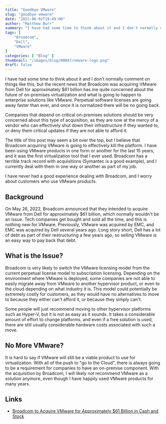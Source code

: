 ```yaml
---
title: "Goodbye VMware"
slug: "goodbye-vmware"
date: "2022-06-02T19:49:00"
author: "Matthew Burr"
summary: "I have had some time to think about it and I don't normally comment on things like this, but the recent news that Broadcom was acquiring VMware from Dell for approximately $61 billion has me quite concerned about the future of on-premises virtualization and what is going to happen to enterprise solutions like VMware. Perpetual software licenses are going away faster than ever, and once it is normalized there will be no going back."
tags: [
    "Broadcom",
    "Dell",
    "VMware"
]
categories: [ "Blog" ]
thumbnail: "/images/blog/00047/vmware-logo.png"
draft: false
---
```


I have had some time to think about it and I don't normally comment on things like this, but the recent news that Broadcom was acquiring VMware from Dell for approximately $61 billion has me quite concerned about the future of on-premises virtualization and what is going to happen to enterprise solutions like VMware. Perpetual software licenses are going away faster than ever, and once it is normalized there will be no going back.

Companies that depend on critical on-premises solutions should be very concerned about this type of acquisition, as they are now at the mercy of a vendor who can effectively shut down their infrastructure if they wanted to, or deny them critical updates if they are not able to afford it.

The title of this post may seem a bit over the top, but I believe that Broadcom acquiring VMware is going to effectively kill the platform. I have been using VMware products in one form or another for the last 15 years, and it was the first virtualization tool that I ever used. Broadcom has a terrible track record with acquisitions (Symantec is a good example), and I currently deal with them in one way or another as part of my job. 

I have never had a good experience dealing with Broadcom, and I worry about customers who use VMware products.

## Background ##

On May 26, 2022, Broadcom announced that they intended to acquire VMware from Dell for approximately $61 billion, which normally wouldn't be an issue. Tech companies get bought and sold all the time, and this is nothing new for VMware. Previously, VMware was acquired by EMC, and EMC was acquired by Dell several years ago. Long story short, Dell has a lot of debt as part of their restructuring a few years ago, so selling VMware is an easy way to pay back that debt.

## What is the Issue? ##

Broadcom is very likely to switch the VMware licensing model from the current perpetual license model to subscription licensing. Depending on the environment where VMware is deployed, some companies are not able to easily migrate away from VMware to another hypervisor product, or even to the cloud depending on what industry it is. This model could potentially be extremely costly for customers, as they would have no alternatives to move to because they either can't afford it, or because they simply can't.

Some people will just recommend moving to other hypervisor platforms such as Hyper-V, but it is not as easy as it sounds. It takes a considerable amount of effort to change platforms, and even if a free solution is used, there are still usually considerable hardware costs associated with such a move.

## No More VMware? ##

It is hard to say if VMware will still be a viable product to use for virtualization. With all of the push to "go to the Cloud", there is always going to be a requirement for companies to have an on-premise component. With the acquisition by Broadcom, I will likely not recommend VMware as a solution anymore, even though I have happily used VMware products for many years.

## Links ##

* [Broadcom to Acquire VMware for Approximately $61 Billion in Cash and Stock](https://www.broadcom.com/company/news/financial-releases/60271)
